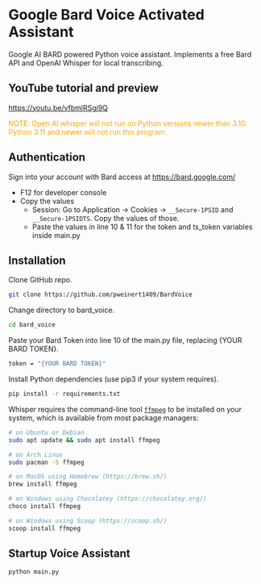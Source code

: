 # Google Bard Voice Activated Assistant
Google AI BARD powered Python voice assistant. Implements a free Bard API and OpenAI Whisper for local transcribing.

## YouTube tutorial and preview
https://youtu.be/vfbmlRSgj9Q

<span style="color:orange">NOTE: Open AI whisper will not run on Python versions newer than 3.10. Python 3.11 and newer will not run this program.
## Authentication
Sign into your account with Bard access at https://bard.google.com/
- F12 for developer console
- Copy the values
  - Session: Go to Application → Cookies → `__Secure-1PSID` and `__Secure-1PSIDTS`. Copy the values of those.
  - Paste the values in line 10 & 11 for the token and ts_token variables inside main.py

## Installation
Clone GitHub repo.
```bash
git clone https://github.com/pweinert1409/BardVoice
```
Change directory to bard_voice.
```bash
cd bard_voice
```
Paste your Bard Token into line 10 of the main.py file, replacing {YOUR BARD TOKEN}.
```bash
token = "{YOUR BARD TOKEN}"
```

Install Python dependencies (use pip3 if your system requires).
```bash
pip install -r requirements.txt
```
Whisper requires the command-line tool [`ffmpeg`](https://ffmpeg.org/) to be installed on your system, which is available from most package managers:
```bash
# on Ubuntu or Debian
sudo apt update && sudo apt install ffmpeg

# on Arch Linux
sudo pacman -S ffmpeg

# on MacOS using Homebrew (https://brew.sh/)
brew install ffmpeg

# on Windows using Chocolatey (https://chocolatey.org/)
choco install ffmpeg

# on Windows using Scoop (https://scoop.sh/)
scoop install ffmpeg
```
## Startup Voice Assistant
```bash
python main.py
```
